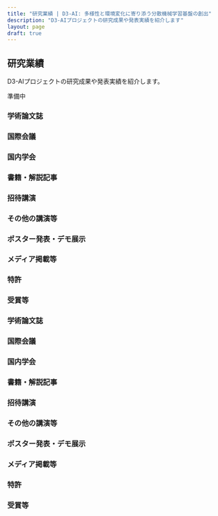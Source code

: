 ```yaml
---
title: "研究業績 | D3-AI: 多様性と環境変化に寄り添う分散機械学習基盤の創出"
description: "D3-AIプロジェクトの研究成果や発表実績を紹介します"
layout: page
draft: true
---
```


## 研究業績

D3-AIプロジェクトの研究成果や発表実績を紹介します。

準備中

### 学術論文誌

### 国際会議

### 国内学会

### 書籍・解説記事

### 招待講演

### その他の講演等

### ポスター発表・デモ展示

### メディア掲載等

### 特許

### 受賞等

### 学術論文誌

### 国際会議

### 国内学会

### 書籍・解説記事

### 招待講演

### その他の講演等

### ポスター発表・デモ展示

### メディア掲載等

### 特許

### 受賞等
